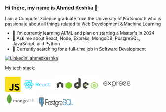### Hi there, my name is Ahmed Keshka 👋

I am a Computer Science graduate from the University of Portsmouth who is passionate about all things related to Web Development & Machine Learning

- 🌱 I’m currently learning AI/ML and plan on starting a Master's in 2024
- 💬 Ask me about React, Node, Express, MongoDB, PostgreSQL, JavaScript, and Python
- 💼 Currently searching for a full-time job in Software Development

[![Linkedin: ahmedkeshka](https://img.shields.io/badge/-Connect_with_me_on_Linkedin!-blue?style=flat-square&logo=Linkedin&logoColor=white&link=https://linkedin.com/in/ahmed-keshka)](https://linkedin.com/in/ahmed-keshka/)

My tech stack:

<img src="./images/Unofficial_JavaScript_logo_2.svg" width="50px" /> <img src="./images/reactjs-ar21.svg" width="100px" /> <img src="./images/nodejs-horizontal.svg" width="150px" /> <img src="./images/expressjs-ar21.svg" width="100px" /> <img src="./images/mongodb-ar21.svg" width="100px" /> <img src="./images/postgresql-horizontal.svg" height="40px" width="120px" />
